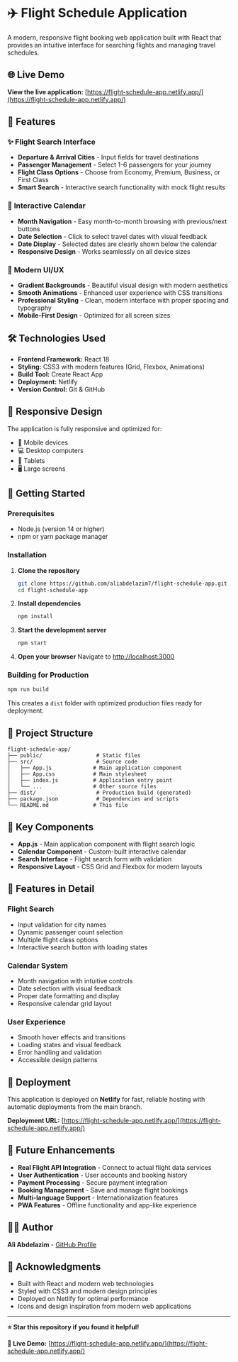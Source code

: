 # ✈️ Flight Schedule Application

A modern, responsive flight booking web application built with React that provides an intuitive interface for searching flights and managing travel schedules.

## 🌐 Live Demo

**View the live application:** [https://flight-schedule-app.netlify.app/](https://flight-schedule-app.netlify.app/)

## 🚀 Features

### ✨ **Flight Search Interface**

- **Departure & Arrival Cities** - Input fields for travel destinations
- **Passenger Management** - Select 1-6 passengers for your journey
- **Flight Class Options** - Choose from Economy, Premium, Business, or First Class
- **Smart Search** - Interactive search functionality with mock flight results

### 📅 **Interactive Calendar**

- **Month Navigation** - Easy month-to-month browsing with previous/next buttons
- **Date Selection** - Click to select travel dates with visual feedback
- **Date Display** - Selected dates are clearly shown below the calendar
- **Responsive Design** - Works seamlessly on all device sizes

### 🎨 **Modern UI/UX**

- **Gradient Backgrounds** - Beautiful visual design with modern aesthetics
- **Smooth Animations** - Enhanced user experience with CSS transitions
- **Professional Styling** - Clean, modern interface with proper spacing and typography
- **Mobile-First Design** - Optimized for all screen sizes

## 🛠️ Technologies Used

- **Frontend Framework:** React 18
- **Styling:** CSS3 with modern features (Grid, Flexbox, Animations)
- **Build Tool:** Create React App
- **Deployment:** Netlify
- **Version Control:** Git & GitHub

## 📱 Responsive Design

The application is fully responsive and optimized for:

- 📱 Mobile devices
- 💻 Desktop computers
- 📱 Tablets
- 🖥️ Large screens

## 🚀 Getting Started

### Prerequisites

- Node.js (version 14 or higher)
- npm or yarn package manager

### Installation

1. **Clone the repository**

   ```bash
   git clone https://github.com/aliabdelazim7/flight-schedule-app.git
   cd flight-schedule-app
   ```

2. **Install dependencies**

   ```bash
   npm install
   ```

3. **Start the development server**

   ```bash
   npm start
   ```

4. **Open your browser**
   Navigate to [http://localhost:3000](http://localhost:3000)

### Building for Production

```bash
npm run build
```

This creates a `dist` folder with optimized production files ready for deployment.

## 📁 Project Structure

```
flight-schedule-app/
├── public/                 # Static files
├── src/                    # Source code
│   ├── App.js             # Main application component
│   ├── App.css            # Main stylesheet
│   ├── index.js           # Application entry point
│   └── ...                # Other source files
├── dist/                   # Production build (generated)
├── package.json            # Dependencies and scripts
└── README.md              # This file
```

## 🎯 Key Components

- **App.js** - Main application component with flight search logic
- **Calendar Component** - Custom-built interactive calendar
- **Search Interface** - Flight search form with validation
- **Responsive Layout** - CSS Grid and Flexbox for modern layouts

## 🌟 Features in Detail

### Flight Search

- Input validation for city names
- Dynamic passenger count selection
- Multiple flight class options
- Interactive search button with loading states

### Calendar System

- Month navigation with intuitive controls
- Date selection with visual feedback
- Proper date formatting and display
- Responsive calendar grid layout

### User Experience

- Smooth hover effects and transitions
- Loading states and visual feedback
- Error handling and validation
- Accessible design patterns

## 🚀 Deployment

This application is deployed on **Netlify** for fast, reliable hosting with automatic deployments from the main branch.

**Deployment URL:** [https://flight-schedule-app.netlify.app/](https://flight-schedule-app.netlify.app/)

## 🔮 Future Enhancements

- **Real Flight API Integration** - Connect to actual flight data services
- **User Authentication** - User accounts and booking history
- **Payment Processing** - Secure payment integration
- **Booking Management** - Save and manage flight bookings
- **Multi-language Support** - Internationalization features
- **PWA Features** - Offline functionality and app-like experience

## 👨‍💻 Author

**Ali Abdelazim** - [GitHub Profile](https://github.com/aliabdelazim7)

## 🙏 Acknowledgments

- Built with React and modern web technologies
- Styled with CSS3 and modern design principles
- Deployed on Netlify for optimal performance
- Icons and design inspiration from modern web applications

---

**⭐ Star this repository if you found it helpful!**

**🔗 Live Demo:** [https://flight-schedule-app.netlify.app/](https://flight-schedule-app.netlify.app/)
